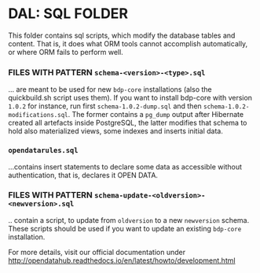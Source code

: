 # DAL: SQL FOLDER

This folder contains sql scripts, which modify the database tables and content.
That is, it does what ORM tools cannot accomplish automatically, or where ORM
fails to perform well.

### FILES WITH PATTERN `schema-<version>-<type>.sql`

... are meant to be used for new
`bdp-core` installations (also the quickbuild.sh script uses them). If you want
to install bdp-core with version `1.0.2` for instance, run first
`schema-1.0.2-dump.sql` and then `schema-1.0.2-modifications.sql`. The former
contains a `pg_dump` output after Hibernate created all artefacts inside
PostgreSQL, the latter modifies that schema to hold also materialized views,
some indexes and inserts initial data.

### `opendatarules.sql`

...contains insert statements to declare some data as accessible without
authentication, that is, declares it OPEN DATA.

### FILES WITH PATTERN `schema-update-<oldversion>-<newversion>.sql`

.. contain a script, to update from `oldversion` to a new `newversion` schema.
These scripts should be used if you want to update an existing `bdp-core`
installation.

For more details, visit our official documentation under
http://opendatahub.readthedocs.io/en/latest/howto/development.html
